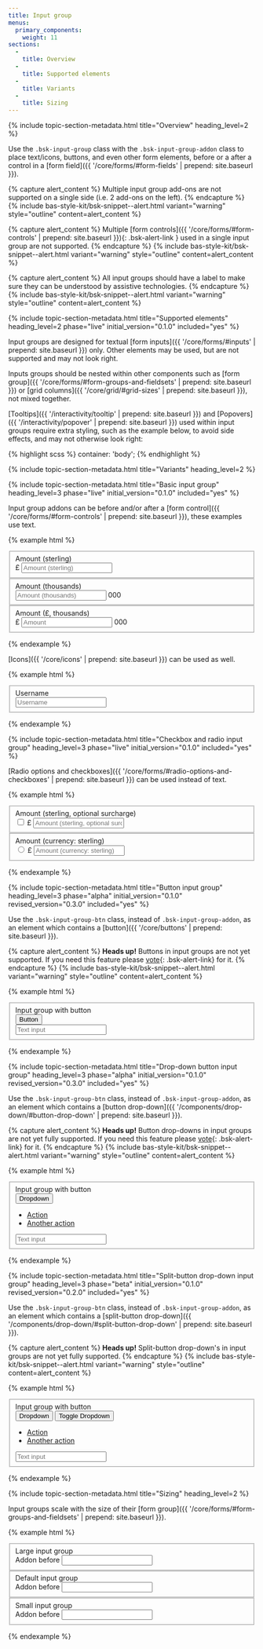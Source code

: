 ```yaml
---
title: Input group
menus:
  primary_components:
    weight: 11
sections:
  -
    title: Overview
  -
    title: Supported elements
  -
    title: Variants
  -
    title: Sizing
---
```


{% include topic-section-metadata.html
  title="Overview"
  heading_level=2
%}

Use the `.bsk-input-group` class with the `.bsk-input-group-addon` class to place text/icons, buttons, and even other
form elements, before or a after a control in a [form field]({{ '/core/forms/#form-fields' | prepend: site.baseurl }}).

{% capture alert_content %}
Multiple input group add-ons are not supported on a single side (i.e. 2 add-ons on the left).
{% endcapture %}
{% include bas-style-kit/bsk-snippet--alert.html
  variant="warning"
  style="outline"
  content=alert_content
%}

{% capture alert_content %}
Multiple [form controls]({{ '/core/forms/#form-controls' | prepend: site.baseurl }}){: .bsk-alert-link } used in a
single input group are not supported.
{% endcapture %}
{% include bas-style-kit/bsk-snippet--alert.html
  variant="warning"
  style="outline"
  content=alert_content
%}

{% capture alert_content %}
All input groups should have a label to make sure they can be understood by assistive technologies.
{% endcapture %}
{% include bas-style-kit/bsk-snippet--alert.html
  variant="warning"
  style="outline"
  content=alert_content
%}

{% include topic-section-metadata.html
  title="Supported elements"
  heading_level=2
  phase="live"
  initial_version="0.1.0"
  included="yes"
%}

Input groups are designed for textual [form inputs]({{ '/core/forms/#inputs' | prepend: site.baseurl }}) only.
Other elements may be used, but are not supported and may not look right.

Inputs groups should be nested within other components such as
[form group]({{ '/core/forms/#form-groups-and-fieldsets' | prepend: site.baseurl }}) or
[grid columns]({{ '/core/grid/#grid-sizes' | prepend: site.baseurl }}), not mixed together.

[Tooltips]({{ '/interactivity/tooltip' | prepend: site.baseurl }}) and
[Popovers]({{ '/interactivity/popover' | prepend: site.baseurl }}) used within input groups require extra styling,
such as the example below, to avoid side effects, and may not otherwise look right:

{% highlight scss %}
container: 'body';
{% endhighlight %}

{% include topic-section-metadata.html
  title="Variants"
  heading_level=2
%}

{% include topic-section-metadata.html
  title="Basic input group"
  heading_level=3
  phase="live"
  initial_version="0.1.0"
  included="yes"
%}

Input group addons can be before and/or after a
[form control]({{ '/core/forms/#form-controls' | prepend: site.baseurl }}), these examples use text.

{% example html %}
<form>
  <!-- Input group addon before a form control -->
  <fieldset class="bsk-form-group">
    <label class="bsk-control-label" for="form-input-group-example-1">Amount (sterling)</label>
    <div class="bsk-input-group">
      <span class="bsk-input-group-addon" id="form-input-group-example-1-addon-1">£</span>
      <input type="number" class="bsk-form-control" placeholder="Amount (sterling)" id="form-input-group-example-1" aria-describedby="form-input-group-example-1-addon-1">
    </div>
  </fieldset>

  <!-- Input group addon after a form control -->
  <fieldset class="bsk-form-group">
    <label class="bsk-control-label" for="form-input-group-example-2">Amount (thousands)</label>
    <div class="bsk-input-group">
      <input type="number" class="bsk-form-control" placeholder="Amount (thousands)" id="form-input-group-example-2" aria-describedby="form-input-group-example-2-addon-1">
      <span class="bsk-input-group-addon" id="form-input-group-example-2-addon-1">000</span>
    </div>
  </fieldset>

  <!-- Input group addon before and after a form control -->
  <fieldset class="bsk-form-group">
    <label class="bsk-control-label" for="form-input-group-example-3">Amount (£, thousands)</label>
    <div class="bsk-input-group">
      <span class="bsk-input-group-addon" id="form-input-group-example-3-addon-1">£</span>
      <input type="number" class="bsk-form-control" placeholder="Amount" id="form-input-group-example-3" aria-describedby="form-input-group-example-3-addon-1" aria-describedby="form-input-group-example-3-addon-2">
      <span class="bsk-input-group-addon" id="form-input-group-example-3-addon-2">000</span>
    </div>
  </fieldset>
</form>
{% endexample %}

[Icons]({{ '/core/icons' | prepend: site.baseurl }}) can be used as well.

{% example html %}
<form>
  <fieldset class="bsk-form-group">
    <label class="bsk-control-label" for="form-input-group-example-4">Username</label>
    <div class="bsk-input-group">
      <span class="bsk-input-group-addon" id="form-input-group-example-4-addon-1"><i class="fas fa-fw fa-user" aria-hidden="true"></i></span>
      <input type="text" class="bsk-form-control" placeholder="Username" id="form-input-group-example-4" aria-describedby="form-input-group-example-4-addon-1">
    </div>
  </fieldset>
</form>
{% endexample %}

{% include topic-section-metadata.html
  title="Checkbox and radio input group"
  heading_level=3
  phase="live"
  initial_version="0.1.0"
  included="yes"
%}

[Radio options and checkboxes]({{ '/core/forms/#radio-options-and-checkboxes' | prepend: site.baseurl }}) can be used
instead of text.

{% example html %}
<form>
  <!-- Input group addon with checkbox control -->
  <fieldset class="bsk-form-group">
    <label class="bsk-control-label" for="form-input-group-example-5">Amount (sterling, optional surcharge)</label>
    <div class="bsk-input-group">
      <span class="bsk-input-group-addon" id="form-input-group-example-5-addon-1">
        <input type="checkbox" aria-label="checkbox"> £
      </span>
      <input type="text" class="bsk-form-control" placeholder="Amount (sterling, optional surcharge)" id="form-input-group-example-5" aria-describedby="form-input-group-example-5-addon-1">
    </div>
  </fieldset>

  <!-- Input group addon with radio option control -->
  <fieldset class="bsk-form-group">
    <label class="bsk-control-label" for="form-input-group-example-6">Amount (currency: sterling)</label>
    <div class="bsk-input-group">
      <span class="bsk-input-group-addon" id="form-input-group-example-6-addon-1">
        <input type="radio" aria-label="radio option"> £
      </span>
      <input type="text" class="bsk-form-control" placeholder="Amount (currency: sterling)" id="form-input-group-example-6" aria-describedby="form-input-group-example-6-addon-1">
    </div>
  </fieldset>
</form>
{% endexample %}

{% include topic-section-metadata.html
  title="Button input group"
  heading_level=3
  phase="alpha"
  initial_version="0.1.0"
  revised_version="0.3.0"
  included="yes"
%}

Use the `.bsk-input-group-btn` class, instead of `.bsk-input-group-addon`, as an element which contains a
[button]({{ '/core/buttons' | prepend: site.baseurl }}).

{% capture alert_content %}
**Heads up!** Buttons in input groups are not yet supported. If you need this feature please
[vote](https://trello.com/c/qyW9R5wo){: .bsk-alert-link} for it.
{% endcapture %}
{% include bas-style-kit/bsk-snippet--alert.html
  variant="warning"
  style="outline"
  content=alert_content
%}

{% example html %}
<form>
  <!-- Input group with a button -->
  <fieldset class="bsk-form-group">
    <label class="bsk-control-label" for="form-input-group-example-6">Input group with button</label>
    <div class="bsk-input-group">
      <div class="bsk-input-group-btn">
        <button class="bsk-btn bsk-btn-default">Button</button>
      </div>
      <input type="text" class="bsk-form-control" placeholder="Text input" id="form-input-group-example-6">
    </div>
  </fieldset>
</form>
{% endexample %}

{% include topic-section-metadata.html
  title="Drop-down button input group"
  heading_level=3
  phase="alpha"
  initial_version="0.1.0"
  revised_version="0.3.0"
  included="yes"
%}

Use the `.bsk-input-group-btn` class, instead of `.bsk-input-group-addon`, as an element which contains a
[button drop-down]({{ '/components/drop-down/#button-drop-down' | prepend: site.baseurl }}).

{% capture alert_content %}
**Heads up!** Button drop-downs in input groups are not yet fully supported. If you need this feature please
[vote](https://trello.com/c/Kd0Oq1Ng){: .bsk-alert-link} for it.
{% endcapture %}
{% include bas-style-kit/bsk-snippet--alert.html
  variant="warning"
  style="outline"
  content=alert_content
%}

{% example html %}
<form>
  <!-- Input group with a button drop-down -->
  <fieldset class="bsk-form-group">
    <label class="bsk-control-label" for="form-input-group-example-7">Input group with button</label>
    <div class="bsk-input-group">
      <div class="bsk-input-group-btn">
        <div class="bsk-dropdown">
          <button class="bsk-btn bsk-btn-default bsk-dropdown-toggle" type="button" data-toggle="dropdown" aria-haspopup="true" aria-expanded="true">
            Dropdown <span class="bsk-caret"></span>
          </button>
          <ul class="bsk-dropdown-menu" aria-labelledby="dropdown-menu-1">
            <li><a href="#">Action</a></li>
            <li><a href="#">Another action</a></li>
          </ul>
        </div>
      </div>
      <input type="text" class="bsk-form-control" placeholder="Text input" id="form-input-group-example-7">
    </div>
  </fieldset>
</form>
{% endexample %}

{% include topic-section-metadata.html
  title="Split-button drop-down input group"
  heading_level=3
  phase="beta"
  initial_version="0.1.0"
  revised_version="0.2.0"
  included="yes"
%}

Use the `.bsk-input-group-btn` class, instead of `.bsk-input-group-addon`, as an element which contains a
[split-button drop-down]({{ '/components/drop-down/#split-button-drop-down' | prepend: site.baseurl }}).

{% capture alert_content %}
**Heads up!** Split-button drop-down's in input groups are not yet fully supported.
{% endcapture %}
{% include bas-style-kit/bsk-snippet--alert.html
  variant="warning"
  style="outline"
  content=alert_content
%}

{% example html %}
<form>
  <!-- Input group with a split-button drop-down -->
  <fieldset class="bsk-form-group">
    <label class="bsk-control-label" for="form-input-group-example-8">Input group with button</label>
    <div class="bsk-input-group">
      <div class="bsk-input-group-btn">
        <div class="bsk-btn-group">
          <button class="bsk-btn bsk-btn-default" type="button">Dropdown</button>
          <button class="bsk-btn bsk-btn-default bsk-dropdown-toggle" type="button" data-toggle="dropdown" aria-haspopup="true" aria-expanded="false">
            <span class="bsk-caret"></span>
            <span class="bsk-sr-only">Toggle Dropdown</span>
          </button>
          <ul class="bsk-dropdown-menu">
            <li><a href="#">Action</a></li>
            <li><a href="#">Another action</a></li>
          </ul>
        </div>
      </div>
      <input type="text" class="bsk-form-control" placeholder="Text input" id="form-input-group-example-8">
    </div>
  </fieldset>
</form>
{% endexample %}

{% include topic-section-metadata.html
  title="Sizing"
  heading_level=2
%}

Input groups scale with the size of their
[form group]({{ '/core/forms/#form-groups-and-fieldsets' | prepend: site.baseurl }}).

{% example html %}
<form>
  <fieldset class="bsk-form-group bsk-form-group-lg">
    <label class="bsk-control-label" for="form-input-group-example-9">Large input group</label>
    <div class="bsk-input-group">
      <span class="bsk-input-group-addon" id="form-input-group-example-9-addon-1">Addon before</span>
      <input type="text" class="bsk-form-control" id="form-input-group-example-9" aria-describedby="form-input-group-example-9-addon-1">
    </div>
  </fieldset>

  <fieldset class="bsk-form-group">
    <label class="bsk-control-label" for="form-input-group-example-10">Default input group</label>
    <div class="bsk-input-group">
      <span class="bsk-input-group-addon" id="form-input-group-example-10-addon-1">Addon before</span>
      <input type="text" class="bsk-form-control" id="form-input-group-example-10" aria-describedby="form-input-group-example-10-addon-1">
    </div>
  </fieldset>

  <fieldset class="bsk-form-group bsk-form-group-sm">
    <label class="bsk-control-label" for="form-input-group-example-10">Small input group</label>
    <div class="bsk-input-group">
      <span class="bsk-input-group-addon" id="form-input-group-example-10-addon-1">Addon before</span>
      <input type="text" class="bsk-form-control" id="form-input-group-example-10" aria-describedby="form-input-group-example-11-addon-1">
    </div>
  </fieldset>
</form>
{% endexample %}
